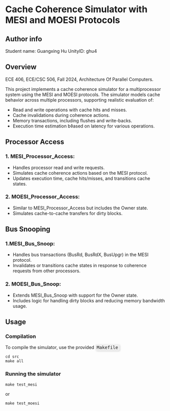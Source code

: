 # Cache Coherence Simulator with MESI and MOESI Protocols

## Author info

Student name: Guangxing Hu
UnityID: ghu4

## Overview
ECE 406, ECE/CSC 506, Fall 2024, Architecture Of Parallel Computers. 

This project implements a cache coherence simulator for a multiprocessor system using the MESI and MOESI protocols. The simulator models cache behavior across multiple processors, supporting realistic evaluation of:

- Read and write operations with cache hits and misses.
- Cache invalidations during coherence actions.
- Memory transactions, including flushes and write-backs.
- Execution time estimation b◊ased on latency for various operations.

## Processor Access
### 1. MESI_Processor_Access:
- Handles processor read and write requests.
- Simulates cache coherence actions based on the MESI protocol.
- Updates execution time, cache hits/misses, and transitions cache states.

### 2. MOESI_Processor_Access:
- Similar to MESI_Processor_Access but includes the Owner state.
- Simulates cache-to-cache transfers for dirty blocks.


## Bus Snooping
### 1.MESI_Bus_Snoop:
- Handles bus transactions (BusRd, BusRdX, BusUpgr) in the MESI protocol.
- Invalidates or transitions cache states in response to coherence requests from other processors.
### 2. MOESI_Bus_Snoop:
- Extends MESI_Bus_Snoop with support for the Owner state.
- Includes logic for handling dirty blocks and reducing memory bandwidth usage.

## Usage
### Compilation
To compile the simulator, use the provided <span style="background-color: #f0f0f0; font-family: monospace; padding: 2px 4px; border-radius: 4px; box-shadow: 2px 2px 5px rgba(0, 0, 0, 0.15);">Makefile</span> 

    cd src
    make all

### Running the simulator
    make test_mesi
or 
    
    make test_moesi

